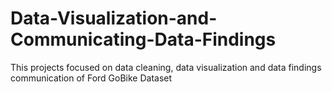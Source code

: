 # Data-Visualization-and-Communicating-Data-Findings
This projects focused on data cleaning, data visualization and data findings communication of Ford GoBike Dataset
